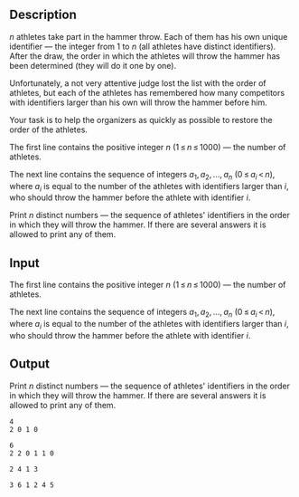 ## Description

<div><p><span class="tex-span"><i>n</i></span> athletes take part in the hammer throw. Each of them has his own unique identifier — the integer from 1 to <span class="tex-span"><i>n</i></span> (all athletes have distinct identifiers). After the draw, the order in which the athletes will throw the hammer has been determined (they will do it one by one).</p><p>Unfortunately, a not very attentive judge lost the list with the order of athletes, but each of the athletes has remembered how many competitors with identifiers larger than his own will throw the hammer before him.</p><p>Your task is to help the organizers as quickly as possible to restore the order of the athletes.</p></div><div class="input-specification"><p>The first line contains the positive integer <span class="tex-span"><i>n</i></span> (<span class="tex-span">1 ≤ <i>n</i> ≤ 1000</span>) — the number of athletes.</p><p>The next line contains the sequence of integers <span class="tex-span"><i>a</i><sub class="lower-index">1</sub>, <i>a</i><sub class="lower-index">2</sub>, ..., <i>a</i><sub class="lower-index"><i>n</i></sub></span> (<span class="tex-span">0 ≤ <i>a</i><sub class="lower-index"><i>i</i></sub> &lt; <i>n</i></span>), where <span class="tex-span"><i>a</i><sub class="lower-index"><i>i</i></sub></span> is equal to the number of the athletes with identifiers larger than <span class="tex-span"><i>i</i></span>, who should throw the hammer before the athlete with identifier <span class="tex-span"><i>i</i></span>.</p></div><div class="output-specification"><p>Print <span class="tex-span"><i>n</i></span> distinct numbers — the sequence of athletes' identifiers in the order in which they will throw the hammer. If there are several answers it is allowed to print any of them. </p></div>

## Input

<p>The first line contains the positive integer <span class="tex-span"><i>n</i></span> (<span class="tex-span">1 ≤ <i>n</i> ≤ 1000</span>) — the number of athletes.</p><p>The next line contains the sequence of integers <span class="tex-span"><i>a</i><sub class="lower-index">1</sub>, <i>a</i><sub class="lower-index">2</sub>, ..., <i>a</i><sub class="lower-index"><i>n</i></sub></span> (<span class="tex-span">0 ≤ <i>a</i><sub class="lower-index"><i>i</i></sub> &lt; <i>n</i></span>), where <span class="tex-span"><i>a</i><sub class="lower-index"><i>i</i></sub></span> is equal to the number of the athletes with identifiers larger than <span class="tex-span"><i>i</i></span>, who should throw the hammer before the athlete with identifier <span class="tex-span"><i>i</i></span>.</p>

## Output

<p>Print <span class="tex-span"><i>n</i></span> distinct numbers — the sequence of athletes' identifiers in the order in which they will throw the hammer. If there are several answers it is allowed to print any of them. </p>





```input1
4
2 0 1 0

```




```input2
6
2 2 0 1 1 0

```




```output1
2 4 1 3 

```




```output2
3 6 1 2 4 5 

```


